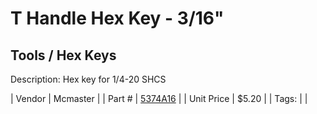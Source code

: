 # T Handle Hex Key - 3/16"
## Tools / Hex Keys
Description: 	Hex key for 1/4-20 SHCS 

| Vendor | Mcmaster | 
| Part # | [5374A16](https://www.mcmaster.com/#5374A16) | 
| Unit Price | $5.20 | 
| Tags: |  | 
